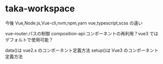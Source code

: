 # taka-workspace

今後
Vue,Node.js,Vue-cli,nvm,npm,yarn
vue,typescript,scss の違い

vue-router:パスの制御
composition-api:コンポーネントの再利用？vue3 ではデフォルトで使用可能？

data()は vue2.x のコンポーネント定義方法
setup()は Vue3 のコンポーネント定義方法
